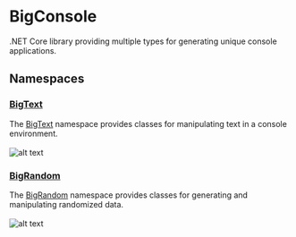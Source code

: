 # BigConsole
.NET Core library providing multiple types for generating unique console applications.

## Namespaces
[comment]: # (include a folder for each namespace in the doc and link to each instead)
### <a id="BigText" href="https://github.com/redrithm/BigConsole/blob/master/documentation/BigText/NAMESPACE.md#bigconsole-bigtext-namespace">BigText</a>
The <a href="#BigText">BigText</a> namespace provides classes for manipulating text in a console environment.
<br/><br/>
![alt text](https://github.com/redrithm/BigConsole/blob/master/media/gifs/bigtext.gif)

### <a id="BigRandom" href="https://github.com/redrithm/BigConsole/blob/master/documentation/BigRandom/NAMESPACE.md#bigconsole-bigrandom-namespace">BigRandom</a>
The <a href="#BigRandom">BigRandom</a> namespace provides classes for generating and manipulating randomized data.
<br/><br/>
![alt text](https://github.com/redrithm/BigConsole/blob/master/media/gifs/bigrandom.gif)
